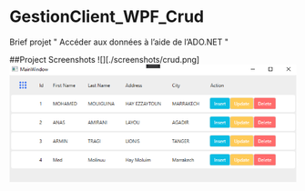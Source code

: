 # GestionClient_WPF_Crud
Brief projet " Accéder aux données à l’aide de l’ADO.NET " 

##Project Screenshots
![][./screenshots/crud.png]
<img src="./screenshots/crud.png" alt="main window" />
